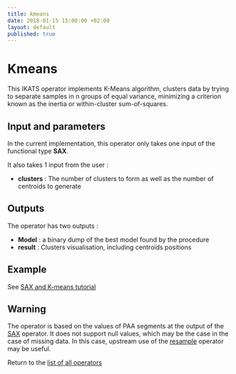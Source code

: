 ```yaml
---
title: kmeans
date: 2018-01-15 15:00:00 +02:00
layout: default
published: true
---
```

# Kmeans

This IKATS operator implements K-Means algorithm, clusters data by trying to separate samples in n groups of equal variance, minimizing a criterion known as the inertia or within-cluster sum-of-squares.


## Input and parameters

In the current implementation, this operator only takes one input of the functional type **SAX**.

It also takes 1 input from the user :

- **clusters** : The number of clusters to form as well as the number of centroids to generate


## Outputs

The operator has two outputs :

 - **Model** : a binary dump of the best model found by the procedure
 - **result** : Clusters visualisation, including centroïds positions  

## Example
See [SAX and K-means tutorial](/doc/tutorials/tuto_sax.html)


## Warning

The operator is based on the values of PAA segments at the output of the [SAX](/doc/operators/sax.html) operator. It does not support null values, which may be the case in the case of missing data. In this case, upstream use of the [resample](/doc/operators/resample.html) operator may be useful.


Return to the [list of all operators](/operators.html)
